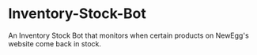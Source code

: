 # Inventory-Stock-Bot
An Inventory Stock Bot that monitors when certain products on NewEgg's website come back in stock.
